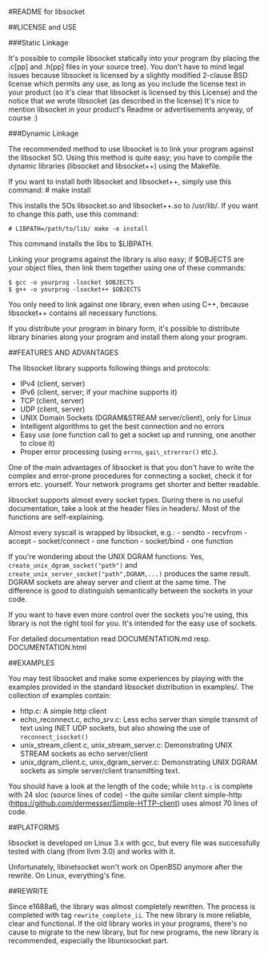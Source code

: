 #README for libsocket

##LICENSE and USE

###Static Linkage

It's possible to compile libsocket statically into your program (by placing the .c[pp] and .h[pp] files in your source tree).
You don't have to mind legal issues because libsocket is licensed by a slightly modified 2-clause BSD license which permits
any use, as long as you include the license text in your product (so it's clear that libsocket is licensed by this License)
and the notice that *we* wrote libsocket (as described in the license)
It's nice to mention libsocket in your product's Readme or advertisements anyway, of course :)

###Dynamic Linkage

The recommended method to use libsocket is to link your program against the libsocket SO.
Using this method is quite easy; you have to compile the dynamic libraries (libsocket and libsocket++)
using the Makefile.

If you want to install both libsocket and libsocket++, simply use this command:
	# make install

This installs the SOs libsocket.so and libsocket++.so to /usr/lib/. If you want to change this path, use this command:

	# LIBPATH=/path/to/lib/ make -e install

This command installs the libs to $LIBPATH.

Linking your programs against the library is also easy; if $OBJECTS are your object files, then link them together using one of these
commands:

	$ gcc -o yourprog -lsocket $OBJECTS
	$ g++ -o yourprog -lsocket++ $OBJECTS

You only need to link against one library, even when using C++, because libsocket++ contains all necessary functions.

If you distribute your program in binary form, it's possible to distribute library binaries along your program and install them
along your program.

##FEATURES AND ADVANTAGES

The libsocket library supports following things and protocols:

* IPv4 (client, server)
* IPv6 (client, server; if your machine supports it)
* TCP (client, server)
* UDP (client, server)
* UNIX Domain Sockets (DGRAM&STREAM server/client), only for Linux
* Intelligent algorithms to get the best connection and no errors
* Easy use (one function call to get a socket up and running, one another to close it)
* Proper error processing (using `errno`, `gai\_strerror()` etc.).

One of the main advantages of libsocket is that you don't have to write the complex and error-prone
procedures for connecting a socket, check it for errors etc. yourself. Your network programs
get shorter and better readable.

libsocket supports almost every socket types. During there is no useful documentation, take a look
at the header files in headers/. Most of the functions are self-explaining.

Almost every syscall is wrapped by libsocket, e.g.:
	- sendto
	- recvfrom
	- accept
	- socket/connect - one function
	- socket/bind    - one function

If you're wondering about the UNIX DGRAM functions: Yes, `create_unix_dgram_socket("path")` and `create_unix_server_socket("path",DGRAM,...)`
produces the same result. DGRAM sockets are alway server and client at the same time. The difference is good to distinguish
semantically between the sockets in your code.

If you want to have even more control over the sockets you're using, this library is not the right tool for you. It's intended for the easy
use of sockets.

For detailed documentation read DOCUMENTATION.md resp. DOCUMENTATION.html

##EXAMPLES

You may test libsocket and make some experiences by playing with the examples provided in the standard libsocket distribution
in examples/.
The collection of examples contain:

* http.c: A simple http client
* echo\_reconnect.c, echo\_srv.c: Less echo server than simple transmit of text using INET UDP sockets, but also showing the use of `reconnect_isocket()`
* unix\_stream\_client.c, unix\_stream\_server.c: Demonstrating UNIX STREAM sockets as echo server/client
* unix\_dgram\_client.c, unix\_dgram\_server.c: Demonstrating UNIX DGRAM sockets as simple server/client transmitting text.

You should have a look at the length of the code; while `http.c` is complete with 24 sloc (source lines of code) - the quite similar client
simple-http (https://github.com/dermesser/Simple-HTTP-client) uses almost 70 lines of code.

##PLATFORMS

libsocket is developed on Linux 3.x with gcc, but every file was successfully tested with clang (from llvm 3.0) and works with it.

Unfortunately, libinetsocket won't work on OpenBSD anymore after the rewrite. On Linux, everything's fine.

##REWRITE

Since e1688a6, the library was almost completely rewritten. The process is completed with tag `rewrite_complete_ii`.
The new library is more reliable, clear and functional. If the old library works in your programs, there's no cause
to migrate to the new library, but for new programs, the new library is recommended, especially the libunixsocket part.
